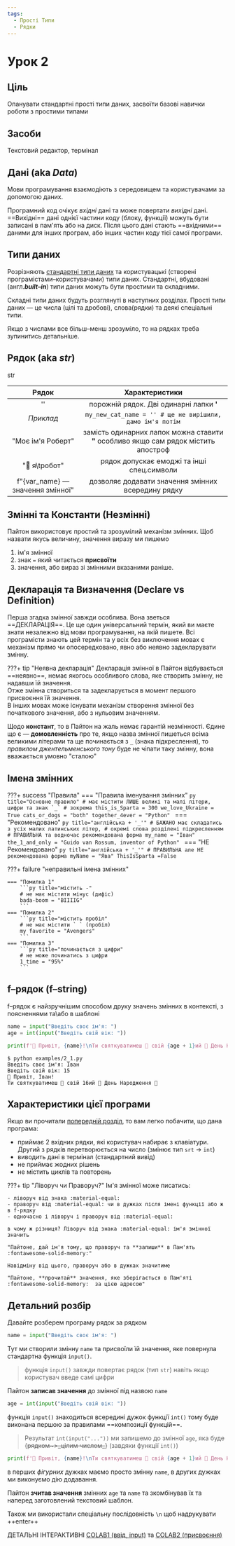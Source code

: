 ```yaml
---
tags:
  - Прості Типи
  - Рядки
---
```


# Урок 2

## Ціль

Опанувати стандартні прості типи даних, засвоїти базові навички роботи з простими типами

## Засоби

Текстовий редактор, термінал

##  Дані (aka _Data_)

Мови програмування взаємодіють з середовищем та користувачами за допомогою даних.

Програмний код очікує _вхідні_ дані та може повертати _вихідні_ дані.
==Вихідні== дані однієї частини коду (блоку, функції) можуть бути записані в пам'ять або на диск.
Після цього дані стають ==вхідними== даними для інших програм, або інших частин коду тієї самої програми.

## Типи даних

Розрізняють [стандартні типи даних](../reference/data_types.md) та користувацькі (створені програмістами–користувачами) типи даних.
Стандартні, вбудовані (англ.***built–in***) типи даних можуть бути простими та складними.

Складні типи даних будуть розглянуті в наступних розділах.
Прості типи даних — це числа (цілі та дробові), слова(рядки) та деякі спеціальні типи.

Якщо з числами все більш–менш зрозуміло, то на рядках треба зупинитись детальніше.

## Рядок (aka _str_)

str

| Рядок       | Характеристики                             |
| :---------: | :----------------------------------------: |
| ''          | порожній рядок. Дві одинарні лапки **'**   |
|_Приклад_| `my_new_cat_name = '' # ще не вирішили, дамо ім'я потім` |
| "Моє ім'я Роберт"| замість одинарних лапок можна ставити **"** особливо якщо сам рядок містить апостроф|
| "🤖 я\tробот"| рядок допускає емоджі та інші спец.символи| 
| f"{var_name} — значення змінної"| дозволяє додавати значення змінних всередину рядку |

## Змінні та Константи (Незмінні)

Пайтон використовує простий та зрозумілий механізм змінних. Щоб назвати якусь величину, значення виразу ми пишемо

1. ім'я змінної
2. знак `=` який читається **присвоїти**
3. значення, або вираз зі змінними вказаними раніше.

## Декларація та Визначення (Declare vs Definition)

Перша згадка змінної завжди особлива. Вона зветься ==ДЕКЛАРАЦІЯ==. Це ще один універсальний термін, який ви маєте знати незалежно від мови програмування, на якій пишете. Всі програмісти знають цей термін та у всіх без виключення мовах є механізм прямо чи опосередковано, явно або неявно задекларувати змінну.  

???+ tip "Неявна декларація"
    Декларація змінної в Пайтон відбувається ==неявно==, немає якогось особливого слова, яке створить змінну, не надавши їй значення.  
    Отже змінна створиться та задекларується в момент першого присвоєння їй значення.  
    В інших мовах може існувати механізм створення змінної без початкового значення, або з нульовим значенням.

Щодо **констант**, то в Пайтон на жаль немає гарантій незмінності. Єдине що є — **домовленність** про те, якщо назва змінної пишеться всіма великими літерами та ще починається з `_` (знака підкреслення), то _правилом джентельменського тону_ буде не чіпати таку змінну, вона вважається умовно "сталою"

## Імена змінних

???+ success "Правила"
    === "Правила іменування змінних"
        ```py title="Основне правило"
        # має містити ЛИШЕ великі та малі літери, цифри та знак `_`
        # зокрема
        this_is_Sparta = 300
        we_love_Ukraine = True
        cats_or_dogs = "both"
        together_4ever = "Python"
        ```
    === "Рекомендовано"
        ```py title="англійська + '_'"
        # БАЖАНО має складатись з усіх малих латинських літер,
        # окремі слова розділені підкресленням
        # ПРАВИЛЬНА та водночас рекомендована форма
        my_name = "Іван"
        the_1_and_only = "Guido van Rossum, inventor of Python"
        ```
    === "НЕ Рекомендовано"
        ```py title="англійська + '_'"
        # ПРАВИЛЬНА але НЕ рекомендована форма
        myName = "Ява"
        ThisIsSparta =False
        ```

???+ failure "неправильні імена змінних"

    === "Помилка 1"
        ```py title="містить -"
        # не має містити мінус (дифіс)
        bada-boom = "BIIIIG"
        ```
    === "Помилка 2"
        ```py title="містить пробіл"
        # не має містити ` ` (пробіл)
        my favorite = "Avengers"
        ```
    === "Помилка 3"
        ```py title="починається з цифри"
        # не може починатись з цифри
        1_time = "95%"
        ```

## f–рядок (f–string)

f–рядок є найзручнішим способом друку значень змінних в контексті, з поясненнями та\або в шаблоні
```py title="приклад використання f–рядків" linenums="1"
name = input("Введіть своє ім'я: ")
age = int(input("Введіть свій вік: "))

print(f'👋 Привіт, {name}!\nТи святкуватимеш 🥳 свій {age + 1}ий 🎉 День Народження 🎂')
```
<!-- termynal -->
```
$ python examples/2_1.py
Введіть своє ім'я: Іван
Введіть свій вік: 15
👋 Привіт, Іван!
Ти святкуватимеш 🥳 свій 16ий 🎉 День Народження 🎂
```
## Характеристики цієї програми

Якщо ви прочитали [попередній розділ](../fundamentals.md#input-and-output-aka-io), то вам легко побачити, що дана програма:

- приймає 2 вхідних рядки, які користувач набирає з клавіатури. Другий з рядків перетворюється на число (змінює тип `srt` -> `int`)
- виводить дані в термінал (стандартний вивід)
- не приймає жодних рішень
- не містить циклів та повторень

???+ tip "Ліворуч чи Праворуч?"
    Ім'я змінної може писатись:
    
    - ліворуч від знака :material-equal:
    - праворуч від :material-equal: чи в дужках після імені функції або ж в f-рядку
    - одночасно і ліворуч і праворуч від :material-equal:

    в чому ж різниця? Ліворуч від знака :material-equal: ім'я змінної значить

    "Пайтоне, дай ім'я тому, що праворуч та **запиши** в Пам'ять :fontawesome-solid-memory:"

    Навідміну від цього, праворуч або в дужках значитиме
    
    "Пайтоне, **прочитай** значення, яке зберігається в Пам'яті  :fontawesome-solid-memory:  за цією адресою"

## Детальний розбір

Давайте розберем програму рядок за рядком
```py title="Ввід рядку (тип str)" linenums="1"
name = input("Введіть своє ім'я: ")
```
Тут ми створили змінну `name` та присвоїли їй значення, яке повернула стандартна функція `input()`.  
> функція `input()` завжди повертає рядок (тип `str`) навіть якщо користувач введе самі цифри

Пайтон **записав значення** до змінної під назвою `name`

```py title="str з подальшим перетворенням в число (int) " linenums="2"
age = int(input("Введіть свій вік: "))
```
функція `input()` знаходиться всередині дужок функції `int()` тому буде виконана першою за правилами ==композиції функцій==.  
> Результат `int(input("..."))` ми запишемо до змінної `age`, яка буде {~~рядком~>\_цілим числом\_~~} (завдяки функції `int()`)

```py title="друк f-рядку. Зверніть увагу на фігурні дужки" linenums="4"
print(f'👋 Привіт, {name}!\nТи святкуватимеш 🥳 свій {age + 1}ий 🎉 День Народження 🎂')
```

в перших  _фігурних_ дужках маємо просто змінну `name`, в других дужках ми виконуємо дію додавання.  

Пайтон **зчитав значення** змінних `age` та `name` та зкомбінував їх та наперед заготовлений текстовий шаблон.

 Також ми використали спеціальну послідовність `\n` щоб надрукувати ++enter++

ДЕТАЛЬНІ ІНТЕРАКТИВНІ [COLAB1 (ввід, input)](https://colab.research.google.com/drive/1zkPc5PnU9Snxx3tUK5nVoBOf1JNQ-JfY) та [COLAB2 (присвоєння)](https://colab.research.google.com/drive/1TntBf2_C8IEiS7mjGiT4z_WCIxLN0sK2)
